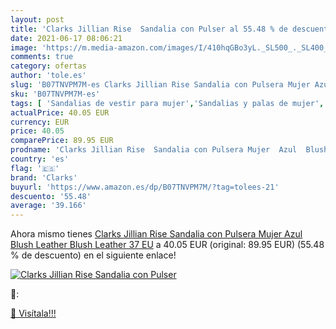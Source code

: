 ```yaml
---
layout: post
title: 'Clarks Jillian Rise  Sandalia con Pulser al 55.48 % de descuento'
date: 2021-06-17 08:06:21
image: 'https://m.media-amazon.com/images/I/410hqGBo3yL._SL500_._SL400_.jpg'
comments: true
category: ofertas
author: 'tole.es'
slug: 'B07TNVPM7M-es Clarks Jillian Rise Sandalia con Pulsera Mujer Azul Blush...'
sku: 'B07TNVPM7M-es'
tags: [ 'Sandalias de vestir para mujer','Sandalias y palas de mujer','Zapatos','Zapatos para mujer','Zapatos y complementos','clarks','sandalia', ]
actualPrice: 40.05 EUR
currency: EUR
price: 40.05
comparePrice: 89.95 EUR
prodname: 'Clarks Jillian Rise  Sandalia con Pulsera Mujer  Azul  Blush Leather Blush Leather   37 EU'
country: 'es'
flag: '🇪🇸'
brand: 'Clarks'
buyurl: 'https://www.amazon.es/dp/B07TNVPM7M/?tag=tolees-21'
descuento: '55.48'
average: '39.166'
---
```


Ahora mismo tienes [Clarks Jillian Rise  Sandalia con Pulsera Mujer  Azul  Blush Leather Blush Leather   37 EU](https://www.amazon.es/dp/B07TNVPM7M/?tag=tolees-21) a 40.05 EUR (original: 89.95 EUR) (55.48 %  de descuento) en el siguiente enlace!

[![Clarks Jillian Rise  Sandalia con Pulser](https://m.media-amazon.com/images/I/410hqGBo3yL._SL500_._SL400_.jpg)](https://www.amazon.es/dp/B07TNVPM7M/?tag=tolees-21)

🔎:


[🛒 Visítala!!!](https://www.amazon.es/dp/B07TNVPM7M/?tag=tolees-21)
